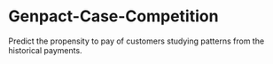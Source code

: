 # Genpact-Case-Competition
Predict the propensity to pay of customers studying patterns from the historical payments.
